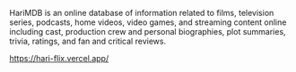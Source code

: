 HariMDB is an online database of information related to films, television series, podcasts, home videos, video games, and streaming content online including cast, production crew and personal biographies, plot summaries, trivia, ratings, and fan and critical reviews.

https://hari-flix.vercel.app/
